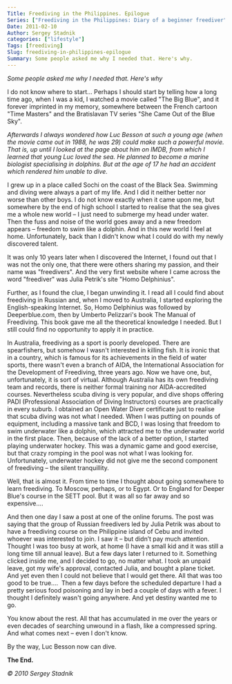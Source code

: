 ```yaml
---
Title: Freediving in the Philippines. Epilogue
Series: ["Freediving in the Philippines: Diary of a beginner freediver"]
Date: 2011-02-10
Author: Sergey Stadnik
categories: ["lifestyle"]
Tags: [freediving]
Slug: freediving-in-philippines-epilogue
Summary: Some people asked me why I needed that. Here's why.
---
```


_Some people asked me why I needed that. Here's why_

I do not know where to start... Perhaps I should start by telling how a
long time ago, when I was a kid, I watched a movie called "The Big
Blue", and it forever imprinted in my memory, somewhere between the
French cartoon "Time Masters" and the Bratislavan TV series "She Came
Out of the Blue Sky".

_Afterwards I always wondered how Luc Besson at such a young age (when the movie came out in 1988, he was 29) could make such a powerful movie. That
is, up until I looked at the page about him on IMDB, from which I learned
that young Luc loved the sea. He planned to become a marine biologist
specialising in dolphins. But at the age of 17 he had an accident
which rendered him unable to dive._

I grew up in a place called Sochi on the coast of the Black Sea.
Swimming and diving were always a part of my life. And I did it
neither better nor worse than other boys. I do not know exactly when it came
upon me, but somewhere by the end of high school I started to realise
that the sea gives me a whole new world – I just need to submerge my
head under water. Then the fuss and noise of the world goes away and a
new freedom appears – freedom to swim like a dolphin. And in this new
world I feel at home. Unfortunately, back than I didn't know what I
could do with my newly discovered talent.

It was only 10 years later when I discovered the Internet, I found out
that I was not the only one, that there were others sharing my
passion, and their name was "freedivers". And the very first website where I
came across the word "freediver" was Julia Petrik's site "Homo
Delphinius".

Further, as I found the clue, I began unwinding it. I read all I could
find about freediving in Russian and, when I moved to Australia, I
started exploring the English-speaking Internet. So, Homo Delphinius
was followed by Deeperblue.com, then by Umberto Pelizzari's book The
Manual of Freediving. This book gave me all the theoretical knowledge
I needed. But I still could find no opportunity to apply it in practice.

In Australia, freediving as a sport is poorly developed. There are
spearfishers, but somehow I wasn't interested in killing fish. It is
ironic that in a country, which is famous for its achievements in the
field of water sports, there wasn't even a branch of AIDA, the
International Association for the Development of Freediving, three
years ago. Now we have one, but, unfortunately, it is sort of virtual.
Although Australia has its own freediving team and records, there is
neither formal training nor AIDA-accredited courses. Nevertheless
scuba diving is very popular, and dive shops offering PADI (Professional
Association of Diving Instructors) courses are practically in every
suburb. I obtained an Open Water Diver certificate just to realise
that scuba diving was not what I needed. When I was putting on pounds of
equipment, including a massive tank and BCD, I was losing that freedom
to swim underwater like a dolphin, which attracted me to the
underwater world in the first place. Then, because of the lack of a better
option, I started playing underwater hockey. This was a dynamic game and good
exercise, but that crazy romping in the pool was not what I was
looking for. Unfortunately, underwater hockey did not give me the second
component of freediving – the silent tranquillity.

Well, that is almost it. From time to time I thought about going
somewhere to learn freediving. To Moscow, perhaps, or to Egypt. Or to
England for Deeper Blue's course in the SETT pool. But it was all so
far away and so expensive....

And then one day I saw a post at one of the online forums. The post was
saying that the group of Russian freedivers led by Julia Petrik was
about to have a freediving course on the Philippine island of Cebu and
invited whoever was interested to join. I saw it – but didn’t pay much
attention. Thought I was too busy at work, at home (I have a small kid
and it was still a long time till annual leave). But a few days later
I returned to it. Something clicked inside me, and I decided to go, no
matter what. I took an unpaid leave, got my wife's approval, contacted
Julia, and bought a plane ticket. And yet even then I could not
believe that I would get there. All that was too good to be true....  Then
a few days before the scheduled departure I had a pretty serious food
poisoning and lay in bed a couple of days with a fever. I thought I
definitely wasn't going anywhere. And yet destiny wanted me to go.

You know about the rest. All that has accumulated in me over the years
or even decades of searching unwound in a flash, like a compressed
spring. And what comes next – even I don't know.

By the way, Luc Besson now can dive.

**The End.**

*© 2010 Sergey Stadnik*